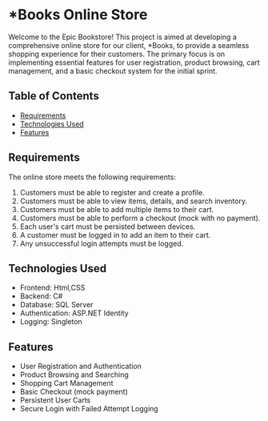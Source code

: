 # *Books Online Store

Welcome to the Epic Bookstore! 
This project is aimed at developing a comprehensive online store for our client, *Books, to provide a seamless shopping experience for their customers. 
The primary focus is on implementing essential features for user registration, product browsing, cart management, and a basic checkout system for the initial sprint.

## Table of Contents
- [Requirements](#requirements)
- [Technologies Used](#technologies-used)
- [Features](#features)
## Requirements
The online store meets the following requirements:

1. Customers must be able to register and create a profile.
2. Customers must be able to view items, details, and search inventory.
3. Customers must be able to add multiple items to their cart.
4. Customers must be able to perform a checkout (mock with no payment).
5. Each user's cart must be persisted between devices.
6. A customer must be logged in to add an item to their cart.
7. Any unsuccessful login attempts must be logged.

## Technologies Used
- Frontend: Html,CSS
- Backend: C#
- Database: SQL Server
- Authentication: ASP.NET Identity
- Logging: Singleton

## Features
- User Registration and Authentication
- Product Browsing and Searching
- Shopping Cart Management
- Basic Checkout (mock payment)
- Persistent User Carts
- Secure Login with Failed Attempt Logging


